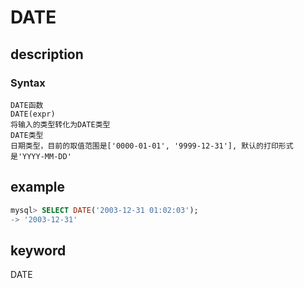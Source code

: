 # DATE

## description


### Syntax

```plain text
DATE函数
DATE(expr)
将输入的类型转化为DATE类型
DATE类型
日期类型，目前的取值范围是['0000-01-01', '9999-12-31'], 默认的打印形式是'YYYY-MM-DD'
```

## example

```sql
mysql> SELECT DATE('2003-12-31 01:02:03');
-> '2003-12-31'
```

## keyword

DATE
